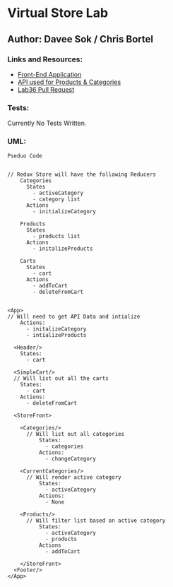 # Virtual Store Lab

## Author: Davee Sok / Chris Bortel

### Links and Resources:

<!-- - [ci/cd](http://xyz.com) (GitHub Actions) -->

- [Front-End Application](https://daveesvirtualstorelab.netlify.app/)
- [API used for Products & Categories](https://davee-auth-api-server.herokuapp.com/)
- [Lab36 Pull Request](https://github.com/davee-401-advanced-javascript/storefront/pull/1)

### Tests:

<!-- - How do you run tests?
- Any tests of note?
- Describe any tests that you did not complete, skipped, etc -->

Currently No Tests Written.

### UML:

<!-- Link to an image of the UML for your application and response to events -->

```
Pseduo Code


// Redux Store will have the following Reducers
    Categories
      States
        - activeCategory
        - category list
      Actions
        - initializeCategory

    Products
      States
        - products list
      Actions
        - initalizeProducts

    Carts
      States
        - cart
      Actions
        - addToCart
        - deleteFromCart


<App>
// Will need to get API Data and intialize
    Actions:
      - initalizeCategory
      - intializeProducts

  <Header/>
    States:
      - cart

  <SimpleCart/>
  // Will list out all the carts
    States:
      - cart
    Actions:
      - deleteFromCart

  <StoreFront>

    <Categories/>
      // Will list out all categories
          States:
            - categories
          Actions:
            - changeCategory

    <CurrentCategories/>
      // Will render active category
          States:
            - activeCategory
          Actions:
            - None

    <Products/>
      // Will filter list based on active category
          States:
            - activeCategory
            - products
          Actions
            - addToCart

    </StoreFront>
  <Footer/>
</App>


```
